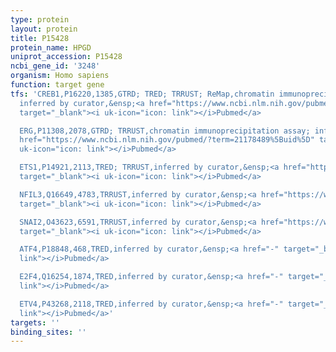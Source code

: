 ```yaml
---
type: protein
layout: protein
title: P15428
protein_name: HPGD
uniprot_accession: P15428
ncbi_gene_id: '3248'
organism: Homo sapiens
function: target gene
tfs: 'CREB1,P16220,1385,GTRD; TRED; TRRUST; ReMap,chromatin immunoprecipitation assay;
  inferred by curator,&ensp;<a href="https://www.ncbi.nlm.nih.gov/pubmed/?term=10650939%5Buid%5D"
  target="_blank"><i uk-icon="icon: link"></i>Pubmed</a>

  ERG,P11308,2078,GTRD; TRRUST,chromatin immunoprecipitation assay; inferred by curator,&ensp;<a
  href="https://www.ncbi.nlm.nih.gov/pubmed/?term=21178489%5Buid%5D" target="_blank"><i
  uk-icon="icon: link"></i>Pubmed</a>

  ETS1,P14921,2113,TRED; TRRUST,inferred by curator,&ensp;<a href="https://www.ncbi.nlm.nih.gov/pubmed/?term=10650939%5Buid%5D"
  target="_blank"><i uk-icon="icon: link"></i>Pubmed</a>

  NFIL3,Q16649,4783,TRRUST,inferred by curator,&ensp;<a href="https://www.ncbi.nlm.nih.gov/pubmed/?term=1620116%5Buid%5D"
  target="_blank"><i uk-icon="icon: link"></i>Pubmed</a>

  SNAI2,O43623,6591,TRRUST,inferred by curator,&ensp;<a href="https://www.ncbi.nlm.nih.gov/pubmed/?term=17575121%5Buid%5D"
  target="_blank"><i uk-icon="icon: link"></i>Pubmed</a>

  ATF4,P18848,468,TRED,inferred by curator,&ensp;<a href="-" target="_blank"><i uk-icon="icon:
  link"></i>Pubmed</a>

  E2F4,Q16254,1874,TRED,inferred by curator,&ensp;<a href="-" target="_blank"><i uk-icon="icon:
  link"></i>Pubmed</a>

  ETV4,P43268,2118,TRED,inferred by curator,&ensp;<a href="-" target="_blank"><i uk-icon="icon:
  link"></i>Pubmed</a>'
targets: ''
binding_sites: ''
---
```

